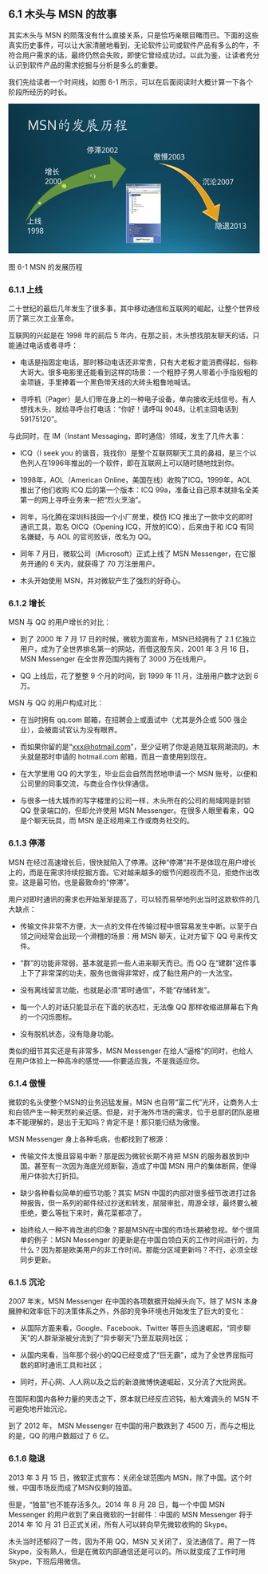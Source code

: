 ## 6.1 木头与 MSN 的故事

其实木头与 MSN 的陨落没有什么直接关系，只是恰巧亲眼目睹而已。下面的这些真实历史事件，可以让大家清醒地看到，无论软件公司或软件产品有多么的牛，不符合用户需求的话，最终仍然会失败，即使它曾经成功过。以此为鉴，让读者充分认识到软件产品的需求挖掘与分析是多么的重要。

我们先给读者一个时间线，如图 6-1 所示，可以在后面阅读时大概计算一下各个阶段所经历的时长。

<img src="img/Slide3.SVG" height=300/>

图 6-1 MSN 的发展历程

### 6.1.1 上线

二十世纪的最后几年发生了很多事，其中移动通信和互联网的崛起，让整个世界经历了第三次工业革命。

互联网的兴起是在 1998 年的前后 5 年内，在那之前，木头想找朋友聊天的话，只能通过电话或者寻呼：

- 电话是指固定电话，那时移动电话还非常贵，只有大老板才能消费得起，俗称大哥大。很多电影里还能看到这样的场景：一个粗脖子男人带着小手指般粗的金项链，手里捧着一个黑色带天线的大砖头粗鲁地喊话。

- 寻呼机（Pager）是人们带在身上的一种电子设备，单向接收无线信号。有人想找木头，就给寻呼台打电话：“你好！请呼叫 9048，让机主回电话到 59175120”。

与此同时，在 IM（Instant Messaging，即时通信）领域，发生了几件大事：

- ICQ（I seek you 的谐音，我找你）是整个互联网聊天工具的鼻祖，是三个以色列人在1996年推出的一个软件，即在互联网上可以随时随地找到你。
   
- 1998年，AOL（American Online，美国在线）收购了ICQ。1999年，AOL 推出了他们收购 ICQ 后的第一个版本：ICQ 99a，准备让自己原本就排名全美第一的网上寻呼业务来一把“烈火烹油”。
   
- 同年，马化腾在深圳科技园一个小厂房里，模仿 ICQ 推出了一款中文的即时通讯工具，取名 OICQ（Opening ICQ，开放的ICQ），后来由于和 ICQ 有同名嫌疑，与 AOL 的官司败诉，改名为 QQ。

- 同年 7 月日，微软公司（Microsoft）正式上线了 MSN Messenger，在它服务开通的 6 天内，就获得了 70 万注册用户。
   
- 木头开始使用 MSN，并对微软产生了强烈的好奇心。

### 6.1.2 增长

MSN 与 QQ 的用户增长的对比：

- 到了 2000 年 7 月 17 日的时候，微软方面宣布，MSN已经拥有了 2.1 亿独立用户，成为了全世界排名第一的网站，而借这股东风，2001 年 3 月 16 日，MSN Messenger 在全世界范围内拥有了 3000 万在线用户。

- QQ 上线后，花了整整 9 个月的时间，到 1999 年 11 月，注册用户数才达到 6 万。

MSN 与 QQ 的用户构成对比：

- 在当时拥有 qq.com 邮箱，在招聘会上或面试中（尤其是外企或 500 强企业），会被面试官认为没有眼界。

- 而如果你留的是“xxx@hotmail.com”，至少证明了你是追随互联网潮流的。木头就是那时申请的 hotmail.com 邮箱，而且一直使用到现在。

- 在大学里用 QQ 的大学生，毕业后会自然而然地申请一个 MSN 账号，以便和公司里的同事交流，与商业合作伙伴通信。

- 与很多一线大城市的写字楼里的公司一样，木头所在的公司的局域网是封锁 QQ 登录端口的，但却允许使用 MSN Messenger。在很多人眼里看来，QQ 是个聊天玩具，而 MSN 是正经用来工作或商务社交的。


### 6.1.3 停滞

MSN 在经过高速增长后，很快就陷入了停滞。这种“停滞”并不是体现在用户增长上的，而是在需求持续挖掘方面。它对越来越多的细节问题视而不见，拒绝作出改变。这是最可怕，也是最致命的“停滞”。

用户对即时通讯的需求也开始渐渐提高了，可以轻而易举地列出当时这款软件的几大缺点：

- 传输文件非常不方便，大一点的文件在传输过程中很容易发生中断。以至于白领之间经常会出现一个滑稽的场景：用 MSN 聊天，让对方留下 QQ 号来传文件。
  
- “群”的功能非常弱，基本就是抓一些人进来聊天而已。而 QQ 在“建群”这件事上下了非常深的功夫，服务也做得非常好，成了黏住用户的一大法宝。

- 没有离线留言功能，也就是必须“即时通信”，不能“存储转发”。

- 每一个人的对话只能显示在下面的状态栏，无法像 QQ 那样收缩进屏幕右下角的一个闪烁图标。

- 没有脱机状态，没有隐身功能。

类似的细节其实还是有非常多，MSN Messenger 在给人“逼格”的同时，也给人在用户体验上一种高冷的感觉——你要适应我，不是我适应你。

### 6.1.4 傲慢

微软的名头使整个MSN的业务迅猛发展，MSN 也自带“富二代”光环，让商务人士和白领产生一种天然的亲近感。但是，对于海外市场的需求，位于总部的团队是根本不能理解的，是出于无知吗？肯定不是！那只能归结为傲慢。

MSN Messenger 身上各种毛病，也都找到了根源：

- 传输文件太慢且容易中断？那是因为微软长期不肯把 MSN 的服务器放到中国。甚至有一次因为海底光缆断裂，造成了中国 MSN 用户的集体断网，使得用户体验大打折扣。

- 缺少各种看似简单的细节功能？其实 MSN 中国的内部对很多细节改进打过各种报告，但一系列的邮件经过抄送和转发，层层审批，周游全球，最终要么被拒绝，要么等批下来时，黄花菜都凉了。

- 始终给人一种不肯改进的印象？那是MSN在中国的市场长期被忽视。举个很简单的例子：MSN Messenger 的更新是在中国白领白天的工作时间进行的，为什么？因为那是欧美用户的非工作时间。那能分区域更新吗？不行，必须全球同步更新。

### 6.1.5 沉沦

2007 年末，MSN Messenger 在中国的各项数据开始掉头向下。除了 MSN 本身臃肿和效率低下的决策体系之外，外部的竞争环境也开始发生了巨大的变化：

- 从国际方面来看，Google、Facebook、Twitter 等巨头迅速崛起，“同步聊天”的人群渐渐被分流到了“异步聊天”乃至互联网社区；

- 从国内来看，当年那个弱小的QQ已经变成了“巨无霸”，成为了全世界屈指可数的即时通讯工具和社区；

- 同时，开心网、人人网以及之后的新浪微博快速崛起，又分流了大批网民。

在国际和国内各种力量的夹击之下，原本就已经反应迟钝，船大难调头的 MSN 不可避免地开始沉沦。

到了 2012 年， MSN Messenger 在中国的用户数跌到了 4500 万，而与之相比的是，QQ 的用户数超过了 6 亿。

### 6.1.6 隐退

2013 年 3 月 15 日，微软正式宣布：关闭全球范围内 MSN，除了中国。这个时候，中国市场反而成了MSN仅剩的独苗。

但是，“独苗”也不能存活多久。2014 年 8 月 28 日，每一个中国 MSN Messenger 的用户收到了来自微软的一封邮件：中国的 MSN Messenger 将于 2014 年 10 月 31 日正式关闭，所有人可以转向早先微软收购的 Skype。

木头当时还郁闷了一阵，因为不用 QQ，MSN 又关闭了，没法通信了。用了一阵 Skype，没有熟人，但是在微软内部通信还是可以的。所以就变成了工作时用 Skype，下班后用微信。

